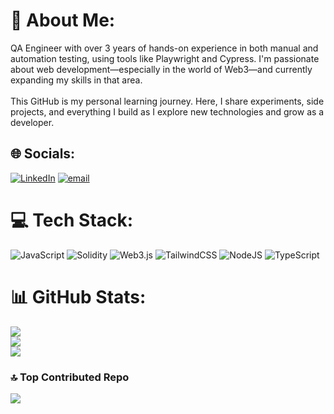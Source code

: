 # 💫 About Me:
QA Engineer with over 3 years of hands-on experience in both manual and automation testing, using tools like Playwright and Cypress. I'm passionate about web development—especially in the world of Web3—and currently expanding my skills in that area.<br><br>This GitHub is my personal learning journey. Here, I share experiments, side projects, and everything I build as I explore new technologies and grow as a developer.


## 🌐 Socials:
[![LinkedIn](https://img.shields.io/badge/LinkedIn-%230077B5.svg?logo=linkedin&logoColor=white)](https://linkedin.com/in/fadhelarrizkyliranda) [![email](https://img.shields.io/badge/Email-D14836?logo=gmail&logoColor=white)](mailto:fadhelarrizkyliranda@gmail.com) 

# 💻 Tech Stack:
![JavaScript](https://img.shields.io/badge/javascript-%23323330.svg?style=plastic&logo=javascript&logoColor=%23F7DF1E) ![Solidity](https://img.shields.io/badge/Solidity-%23363636.svg?style=plastic&logo=solidity&logoColor=white) ![Web3.js](https://img.shields.io/badge/web3.js-F16822?style=plastic&logo=web3.js&logoColor=white) ![TailwindCSS](https://img.shields.io/badge/tailwindcss-%2338B2AC.svg?style=plastic&logo=tailwind-css&logoColor=white) ![NodeJS](https://img.shields.io/badge/node.js-6DA55F?style=plastic&logo=node.js&logoColor=white) ![TypeScript](https://img.shields.io/badge/typescript-%23007ACC.svg?style=plastic&logo=typescript&logoColor=white)
# 📊 GitHub Stats:
![](https://github-readme-stats.vercel.app/api?username=fadhelarrizkyliranda&theme=graywhite&hide_border=false&include_all_commits=false&count_private=false)<br/>
![](https://nirzak-streak-stats.vercel.app/?user=fadhelarrizkyliranda&theme=graywhite&hide_border=false)<br/>
![](https://github-readme-stats.vercel.app/api/top-langs/?username=fadhelarrizkyliranda&theme=graywhite&hide_border=false&include_all_commits=false&count_private=false&layout=compact)

### 🔝 Top Contributed Repo
![](https://github-contributor-stats.vercel.app/api?username=fadhelarrizkyliranda&limit=5&theme=graywhite&combine_all_yearly_contributions=true)

<!-- Proudly created with GPRM ( https://gprm.itsvg.in ) -->
